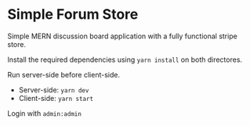 # Simple Forum Store
Simple MERN discussion board application with a fully functional stripe store.

Install the required dependencies using ``yarn install`` on both directores.

Run server-side before client-side.

- Server-side: ``yarn dev``
- Client-side: ``yarn start``

Login with ``admin:admin``
